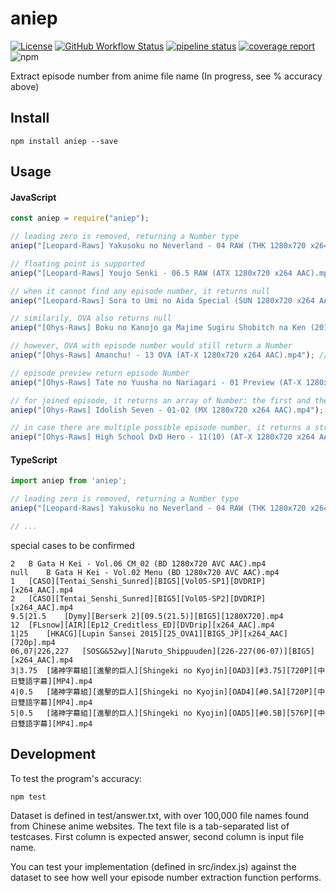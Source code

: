 # aniep

[![License](https://img.shields.io/github/license/soruly/aniep.svg?style=flat-square)](https://github.com/soruly/aniep/blob/master/LICENSE)
[![GitHub Workflow Status](https://img.shields.io/github/actions/workflow/status/soruly/aniep/node.js.yml?style=flat-square)](https://github.com/soruly/aniep/actions)
[![pipeline status](https://gitlab.com/soruly/aniep/badges/master/pipeline.svg?style=flat-square)](https://gitlab.com/soruly/aniep/commits/master)
[![coverage report](https://gitlab.com/soruly/aniep/badges/master/coverage.svg?style=flat-square)](https://gitlab.com/soruly/aniep/-/jobs)
![npm](https://img.shields.io/npm/v/aniep.svg?style=flat-square)

Extract episode number from anime file name (In progress, see % accuracy above)

## Install

```
npm install aniep --save
```

## Usage

#### JavaScript

```javascript
const aniep = require("aniep");

// leading zero is removed, returning a Number type
aniep("[Leopard-Raws] Yakusoku no Neverland - 04 RAW (THK 1280x720 x264 AAC).mp4"); // return 4

// floating point is supported
aniep("[Leopard-Raws] Youjo Senki - 06.5 RAW (ATX 1280x720 x264 AAC).mp4"); // return 6.5

// when it cannot find any episode number, it returns null
aniep("[Leopard-Raws] Sora to Umi no Aida Special (SUN 1280x720 x264 AAC).mp4"); // return null

// similarily, OVA also returns null
aniep("[Ohys-Raws] Boku no Kanojo ga Majime Sugiru Shobitch na Ken (2018) - OVA (BD 1280x720 x264 AAC).mp4"); // return null

// however, OVA with episode number would still return a Number
aniep("[Ohys-Raws] Amanchu! - 13 OVA (AT-X 1280x720 x264 AAC).mp4"); // return 13

// episode preview return episode Number
aniep("[Ohys-Raws] Tate no Yuusha no Nariagari - 01 Preview (AT-X 1280x720 x264 AAC).mp4"); // return 1

// for joined episode, it returns an array of Number: the first and the last episode
aniep("[Ohys-Raws] Idolish Seven - 01-02 (MX 1280x720 x264 AAC).mp4"); // return [1, 2]

// in case there are multiple possible episode number, it returns a string of episodes, using | as separator
aniep("[Ohys-Raws] High School DxD Hero - 11(10) (AT-X 1280x720 x264 AAC).mp4"); // return "10|11"
```

#### TypeScript

```typescript
import aniep from 'aniep';

// leading zero is removed, returning a Number type
aniep("[Leopard-Raws] Yakusoku no Neverland - 04 RAW (THK 1280x720 x264 AAC).mp4"); // return 4

// ...

```

special cases to be confirmed
```
2	B Gata H Kei - Vol.06 CM_02 (BD 1280x720 AVC AAC).mp4
null	B Gata H Kei - Vol.02 Menu (BD 1280x720 AVC AAC).mp4
1	[CASO][Tentai_Senshi_Sunred][BIG5][Vol05-SP1][DVDRIP][x264_AAC].mp4
2	[CASO][Tentai_Senshi_Sunred][BIG5][Vol05-SP2][DVDRIP][x264_AAC].mp4
9.5|21.5	[Dymy][Berserk 2][09.5(21.5)][BIG5][1280X720].mp4
12	[FLsnow][AIR][Ep12_Creditless_ED][DVDrip][x264_AAC].mp4
1|25	[HKACG][Lupin Sansei 2015][25_OVA1][BIG5_JP][x264_AAC][720p].mp4
06,07|226,227	[SOSG&52wy][Naruto_Shippuuden][226-227(06-07)][BIG5][x264_AAC].mp4
3|3.75	[諸神字幕組][進擊的巨人][Shingeki no Kyojin][OAD3][#3.75][720P][中日雙語字幕][MP4].mp4
4|0.5	[諸神字幕組][進擊的巨人][Shingeki no Kyojin][OAD4][#0.5A][720P][中日雙語字幕][MP4].mp4
5|0.5	[諸神字幕組][進擊的巨人][Shingeki no Kyojin][OAD5][#0.5B][576P][中日雙語字幕][MP4].mp4
```

## Development

To test the program's accuracy:
```
npm test
```

Dataset is defined in test/answer.txt, with over 100,000 file names found from Chinese anime websites. The text file is a tab-separated list of testcases. First column is expected answer, second column is input file name. 

You can test your implementation (defined in src/index.js) against the dataset to see how well your episode number extraction function performs.


